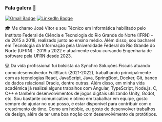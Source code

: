 ### Fala galera 👋

[![Gmail Badge](https://img.shields.io/badge/-jr12vitor@gmail.com-c14438?style=flat&logo=Gmail&logoColor=white&link=mailto:jr12vitor@gmail.com)](mailto:jr12vitor@gmail.com)
[![LinkedIn Badge](https://img.shields.io/badge/-Jo%C3%A3o%20V%C3%ADtor%20Souto-blue?style=flat&logo=Linkedin&logoColor=white&link=https://www.linkedin.com/in/jos%C3%A9-vitor/)](https://www.linkedin.com/in/jos%C3%A9-vitor-freitas-cunha-5b326526a/)

🎓 Me chamo José Vitor e sou Técnico em Informática habilitado pelo Instituto Federal de Ciência e Tecnologia do Rio Grande do Norte (IFRN) - de 2015 a 2018, realizado junto ao ensino médio. Além disso, sou bacharel em Tecnologia da Informação pela Universidade Federal do Rio Grande do Norte (UFRN) - 2019 a 2022 e atualmente estou cursando Engenharia de software pela UFRN desde 2023.

💻 Da vida profissional fui bolsista da Synchro Soluções Fiscais atuando como desenvolvedor FullStack (2021-2022), trabalhando principalmente com as tecnologias React, JavaScript, Java, SpringBoot, Docker, Git, banco de dados relacional Oracle, dentre outras. Além disso, em minha vida acadêmica já realizei alguns trabalhos com Angular, TypeScript, Node.js, C, C++ e também desenvolvimentos de jogos digitais utilizando Unity, Godot, etc. Sou bastante comunicativo e ótimo em trabalhar em equipe, gosto sempre de ajudar no que posso, e estar disponível para contribuir com o crescimento do time. Como um hobbie, eu gosto de desenvolver trabalhos de design, além de ter uma boa noção com desenvolvimento de protótipos.
